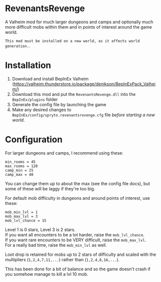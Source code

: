 # RevenantsRevenge
A Valheim mod for much larger dungeons and camps and optionally much more difficult mobs within them and in points of interest around the game world.

`This mod must be installed on a new world, as it affects world generation.`.

# Installation
1. Download and install BepInEx Valheim (https://valheim.thunderstore.io/package/denikson/BepInExPack_Valheim/)
2. Download this mod and put the `RevenantsRevenge.dll` into the `BepInEx/plugins` folder
3. Generate the config file by launching the game
4. Make any desired changes to `BepInEx/config/spryto.revenantsrevenge.cfg` file _before starting a new world_.

# Configuration
For larger dungeons and camps, I recommend using these:

```
min_rooms = 45
max_rooms = 120
camp_min = 25
camp_max = 40
```

You can change them up to about the max (see the config file docs), but some of these will be laggy if they're too big.  

For default mob difficulty in dungeons and around points of interest, use these:
```
mob_min_lvl = 1
mob_max_lvl = 3
mob_lvl_chance = 15
```

Level 1 is 0 stars, Level 3 is 2 stars.  
If you want all encounters to be a lot harder, raise the `mob_lvl_chance`.  
If you want rare encounters to be VERY difficult, raise the `mob_max_lvl`.  
For a really bad time, raise the `mob_min_lvl` as well.

Loot drop is retained for mobs up to 2 stars of difficulty and scaled with the multipliers (`1,2,4,7,11,...`) rather than (`1,2,4,8,16,...`).

This has been done for a bit of balance and so the game doesn't crash if you somehow manage to kill a lvl 10 mob.
